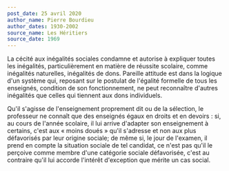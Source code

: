 ```yaml
---
post_date: 25 avril 2020
author_name: Pierre Bourdieu
author_dates: 1930-2002
source_name: Les Héritiers
source_date: 1969
---
```


La cécité aux inégalités sociales condamne et autorise à expliquer toutes les inégalités, particulièrement en matière de réussite scolaire, comme inégalités naturelles, inégalités de dons. Pareille attitude est dans la logique d'un système qui, reposant sur le postulat de l'égalité formelle de tous les enseignés, condition de son fonctionnement, ne peut reconnaître d'autres inégalités que celles qui tiennent aux dons individuels.

Qu'il s'agisse de l'enseignement proprement dit ou de la sélection, le professeur ne connaît que des enseignés égaux en droits et en devoirs : si, au cours de l'année scolaire, il lui arrive d'adapter son enseignement à certains, c'est aux « moins doués » qu'il s'adresse et non aux plus défavorisés par leur origine sociale; de même si, le jour de l'examen, il prend en compte la situation sociale de tel candidat, ce n'est pas qu'il le perçoive comme membre d'une catégorie sociale défavorisée, c'est au contraire qu'il lui accorde l'intérêt d'exception que mérite un cas social.
